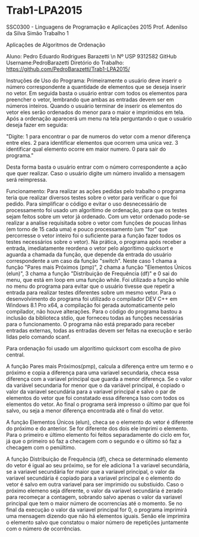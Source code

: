 # Trab1-LPA2015
SSC0300 - Linguagens de Programação e Aplicações 2015
Prof. Adenilso da Silva Simão
Trabalho 1

Aplicações de Algoritmos de Ordenação

Aluno: Pedro Eduardo Rodrigues Barazetti \n
Nº USP 9312582
GitHub Username:PedroBarazetti
Diretório do Trabalho: https://github.com/PedroBarazetti/Trab1-LPA2015/

Instruções de Uso do Programa:
Primeiramente o usuário deve inserir o número correspondente a quantidade de elementos que se deseja inserir no vetor. Em seguida basta o usuário entrar com todos os elementos para preencher o vetor, lembrando que ambas as entradas devem ser em números inteiros. Quando o usuário terminar de inserir os elementos do vetor eles serão ordenados do menor para o maior e imprimidos em tela.
Após a ordenação aparecerá um menu na tela perguntando o que o usuário deseja fazer em seguida:

"Digite:
1 para encontrar o par de numeros do vetor com a menor diferença entre eles.
2 para identificar elementos que ocorrem uma unica vez.
3 identificar qual elemento ocorre em maior numero.
0 para sair do programa."

Desta forma basta o usuário entrar com o número correspondente a ação que quer realizar. Caso o usuário digite um número invalido a mensagem será reimpressa.


Funcionamento: 
Para realizar as ações pedidas pelo trabalho o programa teria que realizar diversos testes sobre o vetor para verificar o que foi pedido. Para simplificar o código e evitar o uso desnecessário de processamento foi usado um algorítimo de ordenação, para que os testes sejam feitos sobre um vetor já ordenado. Com um vetor ordenado pode-se realizar a analise requisitada sobre o vetor com funções de poucas linhas (em torno de 15 cada uma) e pouco processamento (um "for" que percorresse o vetor inteiro foi o suficiente para a função fazer todos os testes necessários sobre o vetor).
Na prática, o programa após receber a entrada, imediatamente reordena o vetor pelo algorítimo quicksort e aguarda a chamada da função, que depende da entrada do usuário correspondente a um caso da função "switch". Neste caso 1 chama a função "Pares mais Próximos (pmp)", 2 chama a função "Elementos Únicos (elun)", 3 chama a função "Distribuição de Frequência (df)" e 0 sai do menu, que está em loop em uma função while. Foi utilizado a função while no menu do programa para evitar que o usuário tivesse que repetir a entrada para realizar testes diferentes sobre um mesmo vetor.
Para o desenvolvimento do programa foi utilizado o compilador DEV C++ em Windows 8.1 Pro x64, a compilação foi gerada automaticamente pelo compilador, não houve alterações. Para o código do programa bastou a inclusão da biblioteca stdio, que forneceu todas as funções necessárias para o funcionamento. O programa não está preparado para receber entradas externas, todas as entradas devem ser feitas na execução e serão lidas pelo comando scanf.

Para ordenação foi usado um algorítimo quicksort com escolha de pivo central.

A função Pares mais Próximos(pmp), calcula a diferença entre um termo e o próximo e copia a diferença para uma variavel secundaria, checa essa diferença com a variavel principal que guarda a menor diferença. Se o valor da variável secundaria for menor que o da variável principal, é copiado o valor da variavel secundária para a variavel principal e salvo o par de elementos do vetor que foi constatado essa diferença Isso com todos os elementos do vetor. Ao final o programa será impresso o último par que foi salvo, ou seja a menor diferença encontrada até o final do vetor.

A função Elementos Únicos (elun), checa se o elemento do vetor é diferente do próximo e do anterior. Se for diferente dos dois ele imprimi o elemento. Para o primeiro e último elemento foi feitos separadamente do ciclo em for, já que o primeiro só faz a checagem com o segundo e o último só faz a checagem com o penúltimo.

A função Distribuição de Frequência (df), checa se determinado elemento do vetor é igual ao seu próximo, se for ele adiciona 1 a variavel secundária, se a variavel secundária for maior que a variavel principal, o valor da variavel secundária é copiado para a variavel principal e o elemento do vetor é salvo em outra variavel para ser imprimido ou substiuido. Caso o próximo elemeno seja diferente, o valor da variavel secundária é zerado para recomeçar a contagem, sobrando salvo apenas o valor da variavel principal que tem o maior número de ocorrencias até o momento. Se no final da execução o valor da variavel principal for 0, o programa imprimirá uma mensagem dizendo que não há elementos iguais. Senão ele imprimira o elemento salvo que constatou o maior número de repetições juntamente com o número de ocorrências.
